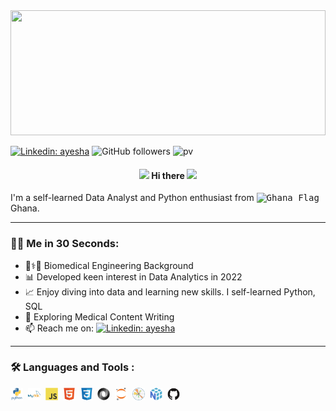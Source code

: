 <div id="header", align="center">
<img src="https://i.giphy.com/media/v1.Y2lkPTc5MGI3NjExYmh5dTQ0cTM5azM0ejY0bWtzN2k4YXoyaHZpeHp6enBjY25xY2g3MiZlcD12MV9pbnRlcm5hbF9naWZfYnlfaWQmY3Q9Zw/l378c04F2fjeZ7vH2/giphy.gif" width="100%", height="200" ></img>
</div>

[![Linkedin: ayesha](https://img.shields.io/badge/-ayesha-blue?style=flat-square&logo=Linkedin&logoColor=white&link=https://www.linkedin.com/in/ayeshatiwaaahmad/)](https://www.linkedin.com/in/ayeshatiwaaahmad/)
![GitHub followers](https://img.shields.io/github/followers/tiwaa?label=Follow&style=social)
![pv](https://pageview.vercel.app/?github_user=tiwaa)
<h4 align="center"> <img src="https://emojis.slackmojis.com/emojis/images/1531849430/4246/blob-sunglasses.gif?1531849430" width="30"/> Hi there <img src="https://media.giphy.com/media/hvRJCLFzcasrR4ia7z/giphy.gif" width="30px"/>
</h4>

I'm a self-learned Data Analyst and Python enthusiast from <kbd>![Ghana_Flag](https://github.com/user-attachments/assets/0618a8b3-7bd8-4d35-b4ef-7e6671004538)</kbd> Ghana.
_____________________________________________________________________________________________

### :woman_technologist: Me in 30 Seconds:
- 🧬⚕️🔧 Biomedical Engineering Background
- 📊 Developed keen interest in Data Analytics in 2022
- 📈 Enjoy diving into data and learning new skills. I self-learned Python, SQL
- 🌱 Exploring Medical Content Writing
 - 📫 Reach me on: [![Linkedin: ayesha](https://img.shields.io/badge/-ayesha-blue?style=flat-square&logo=Linkedin&logoColor=white&link=https://www.linkedin.com/in/ayeshatiwaaahmad/)](https://www.linkedin.com/in/ayeshatiwaaahmad/)    
_____________________________________________________________________________________________
### :hammer_and_wrench: Languages and Tools :
<div>
 <img src="https://github.com/devicons/devicon/blob/master/icons/python/python-original-wordmark.svg" title="Python"  alt="Python" width="20" height="20"/>&nbsp;
  <img src="https://github.com/devicons/devicon/blob/master/icons/mysql/mysql-original-wordmark.svg" title="MYSQL" alt="MYSQL" width="20" height="20"/>&nbsp;
  <img src="https://github.com/devicons/devicon/blob/master/icons/javascript/javascript-original.svg" title="JavaScript" alt="JavaScript" width="20" height="20"/>&nbsp;
 <img src="https://github.com/devicons/devicon/blob/master/icons/html5/html5-original.svg" title="html5" alt="html5" width="20" height="20"/>&nbsp;
   <img src="https://github.com/devicons/devicon/blob/master/icons/css3/css3-original.svg" title="css3" alt="css3" width="20" height="20"/>&nbsp;
 <img src="https://github.com/devicons/devicon/blob/master/icons/json/json-original.svg" title="json" alt="json" width="20" height="20"/>&nbsp;
 <img src="https://github.com/devicons/devicon/blob/master/icons/jupyter/jupyter-original.svg" title="jupyter" alt="jupyter" width="20" height="20"/>&nbsp;
 <img src="https://github.com/devicons/devicon/blob/master/icons/matplotlib/matplotlib-original.svg" title="matplotlib" alt="matplotlib" width="20" height="20"/>&nbsp;
 <img src="https://github.com/devicons/devicon/blob/master/icons/numpy/numpy-original.svg" title="numpy" alt="numpy" width="20" height="20"/>&nbsp;
 <img src="https://github.com/devicons/devicon/blob/master/icons/github/github-original.svg" title="github" alt="github" width="20" height="20"/>&nbsp;
</div>



<!--
**tiwaa/tiwaa** is a ✨ _special_ ✨ repository because its `README.md` (this file) appears on your GitHub profile.

Here are some ideas to get you started:

- 🔭 I’m currently working on ...
- 🌱 I’m currently learning ...
- 👯 I’m looking to collaborate on ...
- 🤔 I’m looking for help with ...
- 💬 Ask me about ...
- 📫 How to reach me: ...
- 😄 Pronouns: ...
- ⚡ Fun fact: ...
-->
